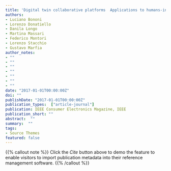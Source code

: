 ```yaml
---
title: 'Digital twin collaborative platforms  Applications to humans-in-the-loop crafting of urban areas'
authors:
- Luciano Bononi
- Lorenzo Donatiello
- Danila Longo
- Martina Massari
- Federico Montori
- Lorenzo Stacchio
- Gustavo Marfia
author_notes:
- ""
- ""
- ""
- ""
- ""
- ""
- ""
date: "2017-01-01T00:00:00Z"
doi: ""
publishDate: "2017-01-01T00:00:00Z"
publication_types:  ["article-journal"]
publication: IEEE Consumer Electronics Magazine, IEEE
publication_short: ""
abstract:  ""
summary:  ""
tags:
- Source Themes
featured: false
---
```

{{% callout note %}}
 Click the *Cite* button above to demo the feature to enable visitors to import publication metadata into their reference management software. 
{{% /callout %}}
